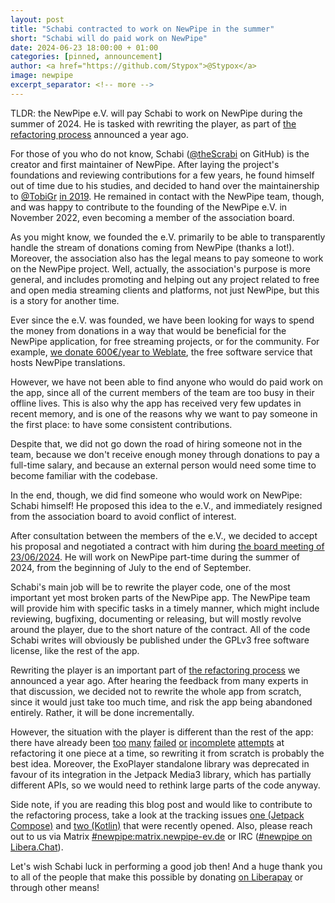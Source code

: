 ```yaml
---
layout: post
title: "Schabi contracted to work on NewPipe in the summer"
short: "Schabi will do paid work on NewPipe"
date: 2024-06-23 18:00:00 + 01:00
categories: [pinned, announcement]
author: <a href="https://github.com/Stypox">@Stypox</a>
image: newpipe
excerpt_separator: <!-- more -->
---
```


TLDR: the NewPipe e.V. will pay Schabi to work on NewPipe during the summer of 2024. He is tasked with rewriting the player, as part of [the refactoring process](https://github.com/TeamNewPipe/NewPipe/discussions/10118) announced a year ago.

<!-- more -->

For those of you who do not know, Schabi ([@theScrabi](https://github.com/theScrabi) on GitHub) is the creator and first maintainer of NewPipe. After laying the project's foundations and reviewing contributions for a few years, he found himself out of time due to his studies, and decided to hand over the maintainership to [@TobiGr](https://github.com/TobiGr) [in 2019](/blog/pinned/state-of-the-pipe-2019/). He remained in contact with the NewPipe team, though, and was happy to contribute to the founding of the NewPipe e.V. in November 2022, even becoming a member of the association board.

As you might know, we founded the e.V. primarily to be able to transparently handle the stream of donations coming from NewPipe (thanks a lot!). Moreover, the association also has the legal means to pay someone to work on the NewPipe project. Well, actually, the association's purpose is more general, and includes promoting and helping out any project related to free and open media streaming clients and platforms, not just NewPipe, but this is a story for another time.

Ever since the e.V. was founded, we have been looking for ways to spend the money from donations in a way that would be beneficial for the NewPipe application, for free streaming projects, or for the community. For example, [we donate 600€/year to Weblate](https://newpipe-ev.de/posts/2024-04-22_weblate_donation.html), the free software service that hosts NewPipe translations.

However, we have not been able to find anyone who would do paid work on the app, since all of the current members of the team are too busy in their offline lives. This is also why the app has received very few updates in recent memory, and is one of the reasons why we want to pay someone in the first place: to have some consistent contributions.

Despite that, we did not go down the road of hiring someone not in the team, because we don't receive enough money through donations to pay a full-time salary, and because an external person would need some time to become familiar with the codebase.

In the end, though, we did find someone who would work on NewPipe: Schabi himself! He proposed this idea to the e.V., and immediately resigned from the association board to avoid conflict of interest.

After consultation between the members of the e.V., we decided to accept his proposal and negotiated a contract with him during [the board meeting of 23/06/2024](https://newpipe-ev.de/posts/2024-06-23_3rd_board_meeting.html). He will work on NewPipe part-time during the summer of 2024, from the beginning of July to the end of September.

Schabi's main job will be to rewrite the player code, one of the most important yet most broken parts of the NewPipe app. The NewPipe team will provide him with specific tasks in a timely manner, which might include reviewing, bugfixing, documenting or releasing, but will mostly revolve around the player, due to the short nature of the contract. All of the code Schabi writes will obviously be published under the GPLv3 free software license, like the rest of the app.

Rewriting the player is an important part of [the refactoring process](https://github.com/TeamNewPipe/NewPipe/discussions/10118) we announced a year ago. After hearing the feedback from many experts in that discussion, we decided not to rewrite the whole app from scratch, since it would just take too much time, and risk the app being abandoned entirely. Rather, it will be done incrementally.

However, the situation with the player is different than the rest of the app: there have already been [too](https://github.com/TeamNewPipe/NewPipe/pull/8170) [many](https://github.com/TeamNewPipe/NewPipe/pull/10578) [failed](https://github.com/TeamNewPipe/NewPipe/pull/8678) [or](https://github.com/TeamNewPipe/NewPipe/pull/2907) [incomplete](https://github.com/TeamNewPipe/NewPipe/pull/7349) [attempts](https://github.com/TeamNewPipe/NewPipe/issues/8616) at refactoring it one piece at a time, so rewriting it from scratch is probably the best idea. Moreover, the ExoPlayer standalone library was deprecated in favour of its integration in the Jetpack Media3 library, which has partially different APIs, so we would need to rethink large parts of the code anyway.

Side note, if you are reading this blog post and would like to contribute to the refactoring process, take a look at the tracking issues [one (Jetpack Compose)](https://github.com/TeamNewPipe/NewPipe/issues/11198) and [two (Kotlin)](https://github.com/TeamNewPipe/NewPipe/issues/11199) that were recently opened. Also, please reach out to us via Matrix [#newpipe:matrix.newpipe-ev.de](https://matrix.to/#/#newpipe:matrix.newpipe-ev.de) or IRC ([#newpipe on Libera.Chat](https://web.libera.chat/#newpipe)).

Let's wish Schabi luck in performing a good job then! And a huge thank you to all of the people that make this possible by donating [on Liberapay](https://liberapay.com/TeamNewPipe/) or through other means!

